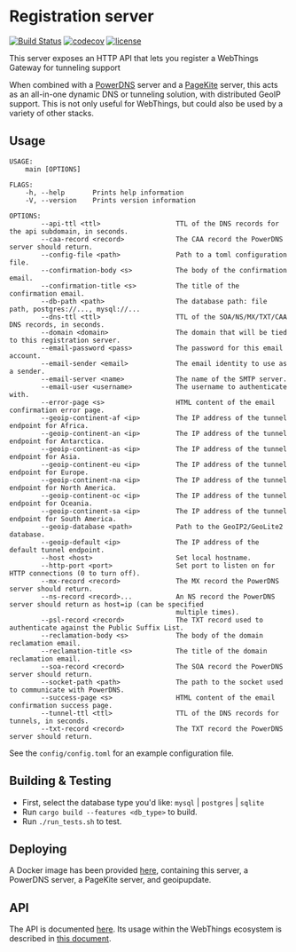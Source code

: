 # Registration server

[![Build Status](https://github.com/mozilla-iot/registration_server/workflows/Rust%20application/badge.svg)](https://github.com/mozilla-iot/registration_server/workflows/Rust%20application)
[![codecov](https://codecov.io/gh/mozilla-iot/registration_server/branch/master/graph/badge.svg)](https://codecov.io/gh/mozilla-iot/registration_server)
[![license](https://img.shields.io/badge/license-MPL--2.0-blue.svg)](LICENSE)

This server exposes an HTTP API that lets you register a WebThings Gateway for
tunneling support

When combined with a [PowerDNS](https://www.powerdns.com/auth.html) server and
a [PageKite](https://pagekite.net) server, this acts as an all-in-one dynamic
DNS or tunneling solution, with distributed GeoIP support. This is not only
useful for WebThings, but could also be used by a variety of other stacks.

## Usage

```
USAGE:
    main [OPTIONS]

FLAGS:
    -h, --help       Prints help information
    -V, --version    Prints version information

OPTIONS:
        --api-ttl <ttl>                   TTL of the DNS records for the api subdomain, in seconds.
        --caa-record <record>             The CAA record the PowerDNS server should return.
        --config-file <path>              Path to a toml configuration file.
        --confirmation-body <s>           The body of the confirmation email.
        --confirmation-title <s>          The title of the confirmation email.
        --db-path <path>                  The database path: file path, postgres://..., mysql://...
        --dns-ttl <ttl>                   TTL of the SOA/NS/MX/TXT/CAA DNS records, in seconds.
        --domain <domain>                 The domain that will be tied to this registration server.
        --email-password <pass>           The password for this email account.
        --email-sender <email>            The email identity to use as a sender.
        --email-server <name>             The name of the SMTP server.
        --email-user <username>           The username to authenticate with.
        --error-page <s>                  HTML content of the email confirmation error page.
        --geoip-continent-af <ip>         The IP address of the tunnel endpoint for Africa.
        --geoip-continent-an <ip>         The IP address of the tunnel endpoint for Antarctica.
        --geoip-continent-as <ip>         The IP address of the tunnel endpoint for Asia.
        --geoip-continent-eu <ip>         The IP address of the tunnel endpoint for Europe.
        --geoip-continent-na <ip>         The IP address of the tunnel endpoint for North America.
        --geoip-continent-oc <ip>         The IP address of the tunnel endpoint for Oceania.
        --geoip-continent-sa <ip>         The IP address of the tunnel endpoint for South America.
        --geoip-database <path>           Path to the GeoIP2/GeoLite2 database.
        --geoip-default <ip>              The IP address of the default tunnel endpoint.
        --host <host>                     Set local hostname.
        --http-port <port>                Set port to listen on for HTTP connections (0 to turn off).
        --mx-record <record>              The MX record the PowerDNS server should return.
        --ns-record <record>...           An NS record the PowerDNS server should return as host=ip (can be specified
                                          multiple times).
        --psl-record <record>             The TXT record used to authenticate against the Public Suffix List.
        --reclamation-body <s>            The body of the domain reclamation email.
        --reclamation-title <s>           The title of the domain reclamation email.
        --soa-record <record>             The SOA record the PowerDNS server should return.
        --socket-path <path>              The path to the socket used to communicate with PowerDNS.
        --success-page <s>                HTML content of the email confirmation success page.
        --tunnel-ttl <ttl>                TTL of the DNS records for tunnels, in seconds.
        --txt-record <record>             The TXT record the PowerDNS server should return.
```

See the `config/config.toml` for an example configuration file.


## Building & Testing

* First, select the database type you'd like: `mysql` | `postgres` | `sqlite`
* Run `cargo build --features <db_type>` to build.
* Run `./run_tests.sh` to test.

## Deploying

A Docker image has been provided
[here](https://github.com/mozilla-iot/registration-server-docker), containing
this server, a PowerDNS server, a PageKite server, and geoipupdate.

## API

The API is documented [here](doc/api.md). Its usage within the WebThings
ecosystem is described in [this document](doc/flow.md).
